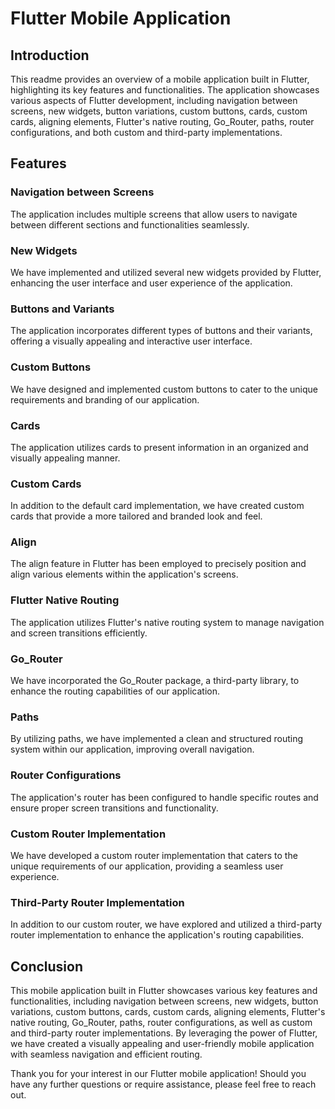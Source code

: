 # Flutter Mobile Application

## Introduction
This readme provides an overview of a mobile application built in Flutter, highlighting its key features and functionalities. The application showcases various aspects of Flutter development, including navigation between screens, new widgets, button variations, custom buttons, cards, custom cards, aligning elements, Flutter's native routing, Go_Router, paths, router configurations, and both custom and third-party implementations.

## Features

### Navigation between Screens
The application includes multiple screens that allow users to navigate between different sections and functionalities seamlessly.

### New Widgets
We have implemented and utilized several new widgets provided by Flutter, enhancing the user interface and user experience of the application.

### Buttons and Variants
The application incorporates different types of buttons and their variants, offering a visually appealing and interactive user interface.

### Custom Buttons
We have designed and implemented custom buttons to cater to the unique requirements and branding of our application.

### Cards
The application utilizes cards to present information in an organized and visually appealing manner.

### Custom Cards
In addition to the default card implementation, we have created custom cards that provide a more tailored and branded look and feel.

### Align
The align feature in Flutter has been employed to precisely position and align various elements within the application's screens.

### Flutter Native Routing
The application utilizes Flutter's native routing system to manage navigation and screen transitions efficiently.

### Go_Router
We have incorporated the Go_Router package, a third-party library, to enhance the routing capabilities of our application.

### Paths
By utilizing paths, we have implemented a clean and structured routing system within our application, improving overall navigation.

### Router Configurations
The application's router has been configured to handle specific routes and ensure proper screen transitions and functionality.

### Custom Router Implementation
We have developed a custom router implementation that caters to the unique requirements of our application, providing a seamless user experience.

### Third-Party Router Implementation
In addition to our custom router, we have explored and utilized a third-party router implementation to enhance the application's routing capabilities.

## Conclusion
This mobile application built in Flutter showcases various key features and functionalities, including navigation between screens, new widgets, button variations, custom buttons, cards, custom cards, aligning elements, Flutter's native routing, Go_Router, paths, router configurations, as well as custom and third-party router implementations. By leveraging the power of Flutter, we have created a visually appealing and user-friendly mobile application with seamless navigation and efficient routing.

Thank you for your interest in our Flutter mobile application! Should you have any further questions or require assistance, please feel free to reach out.